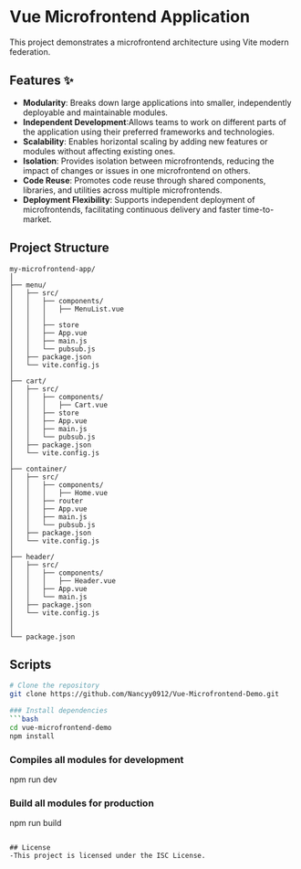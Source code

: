# Vue Microfrontend Application

This project demonstrates a microfrontend architecture using Vite modern federation.

## Features ✨
 
- **Modularity**: Breaks down large applications into smaller, independently deployable and maintainable modules.
- **Independent Development**:Allows teams to work on different parts of the application using their preferred frameworks and technologies.
- **Scalability**: Enables horizontal scaling by adding new features or modules without affecting existing ones.
- **Isolation**: Provides isolation between microfrontends, reducing the impact of changes or issues in one microfrontend on others.
- **Code Reuse**: Promotes code reuse through shared components, libraries, and utilities across multiple microfrontends.
- **Deployment Flexibility**: Supports independent deployment of microfrontends, facilitating continuous delivery and faster time-to-market. 

## Project Structure

```
my-microfrontend-app/
│
├── menu/
│   ├── src/
│   │   ├── components/
│   │   │   ├── MenuList.vue
│   │   │   
│   │   ├── store
│   │   ├── App.vue
│   │   ├── main.js
│   │   └── pubsub.js
│   ├── package.json
│   └── vite.config.js
│
├── cart/
│   ├── src/
│   │   ├── components/
│   │   │   ├── Cart.vue
│   │   ├── store
│   │   ├── App.vue
│   │   ├── main.js
│   │   └── pubsub.js
│   ├── package.json
│   └── vite.config.js
│
├── container/
│   ├── src/
│   │   ├── components/
│   │   │   ├── Home.vue
│   │   ├── router
│   │   ├── App.vue
│   │   ├── main.js
│   │   └── pubsub.js
│   ├── package.json
│   └── vite.config.js
│
├── header/
│   ├── src/
│   │   ├── components/
│   │   │   ├── Header.vue
│   │   ├── App.vue
│   │   └── main.js
│   ├── package.json
│   └── vite.config.js
│
│
└── package.json

```

## Scripts

```bash
# Clone the repository
git clone https://github.com/Nancyy0912/Vue-Microfrontend-Demo.git

### Install dependencies
```bash
cd vue-microfrontend-demo
npm install
```
### Compiles all modules for development
npm run dev
### Build all modules for production
npm run build
```

## License
-This project is licensed under the ISC License.